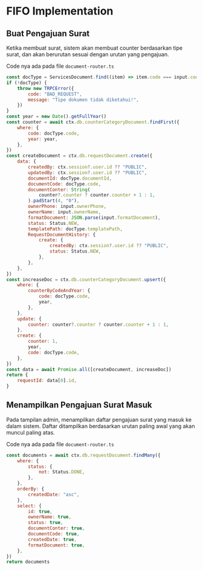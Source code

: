 # FIFO Implementation

## Buat Pengajuan Surat

Ketika membuat surat, sistem akan membuat counter berdasarkan tipe surat, dan akan berurutan sesuai dengan urutan yang pengajuan.

Code nya ada pada file `document-router.ts`

```javascript
const docType = ServicesDocument.find((item) => item.code === input.code)
if (!docType) {
    throw new TRPCError({
        code: "BAD_REQUEST",
        message: "Tipe dokumen tidak diketahui!",
    })
}
const year = new Date().getFullYear()
const counter = await ctx.db.counterCategoryDocument.findFirst({
    where: {
        code: docType.code,
        year: year,
    },
})
const createDocument = ctx.db.requestDocument.create({
    data: {
        createdBy: ctx.session?.user.id ?? "PUBLIC",
        updatedBy: ctx.session?.user.id ?? "PUBLIC",
        documentId: docType.documentId,
        documentCode: docType.code,
        documentConter: String(
            counter?.counter ? counter.counter + 1 : 1,
        ).padStart(4, "0"),
        ownerPhone: input.ownerPhone,
        ownerName: input.ownerName,
        formatDocument: JSON.parse(input.formatDocument),
        status: Status.NEW,
        templatePath: docType.templatePath,
        RequestDocumentHistory: {
            create: {
                createdBy: ctx.session?.user.id ?? "PUBLIC",
                status: Status.NEW,
            },
        },
    },
})
const increaseDoc = ctx.db.counterCategoryDocument.upsert({
    where: {
        counterByCodeAndYear: {
            code: docType.code,
            year,
        },
    },
    update: {
        counter: counter?.counter ? counter.counter + 1 : 1,
    },
    create: {
        counter: 1,
        year,
        code: docType.code,
    },
})
const data = await Promise.all([createDocument, increaseDoc])
return {
    requestId: data[0].id,
}
```

## Menampilkan Pengajuan Surat Masuk

Pada tampilan admin, menampilkan daftar pengajuan surat yang masuk ke dalam sistem. Daftar ditampilkan berdasarkan urutan paling awal yang akan muncul paling atas.

Code nya ada pada file `document-router.ts`

```javascript
const documents = await ctx.db.requestDocument.findMany({
    where: {
        status: {
            not: Status.DONE,
        },
    },
    orderBy: {
        createdDate: "asc",
    },
    select: {
        id: true,
        ownerName: true,
        status: true,
        documentConter: true,
        documentCode: true,
        createdDate: true,
        formatDocument: true,
    },
})
return documents
```
